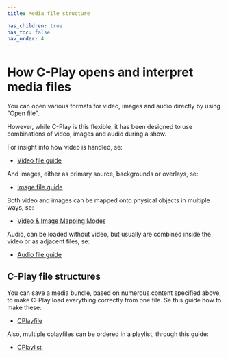 ```yaml
---
title: Media file structure

has_children: true
has_toc: false
nav_order: 4
---
```


# How C-Play opens and interpret media files

You can open various formats for video, images and audio directly by using "Open file".

However, while C-Play is this flexible, it has been designed to use combinations of video, images and audio during a show.

For insight into how video is handled, se:
 - [Video file guide](guides/media/video)

And images, either as primary source, backgrounds or overlays, se:
 - [Image file guide](guides/media/images)

 Both video and images can be mapped onto physical objects in multiple ways, se:
 - [Video & Image Mapping Modes](guides/media/mapping)

 Audio, can be loaded without video, but usually are combined inside the video or as adjacent files, se:
  - [Audio file guide](guides/media/audio)


## C-Play file structures

You can save a media bundle, based on numerous content specified above, to make C-Play load everything correctly from one file. Se this guide how to make these:
 - [CPlayfile](guides/media/cplayfile)

 Also, multiple cplayfiles can be ordered in a playlist, through this guide:
 - [CPlaylist](guides/media/cplaylist)
